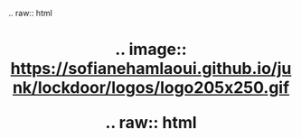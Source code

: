 .. raw:: html

   <h1 align="center">

.. image:: https://sofianehamlaoui.github.io/junk/lockdoor/logos/logo205x250.gif

.. raw:: html

   <br class="title">
